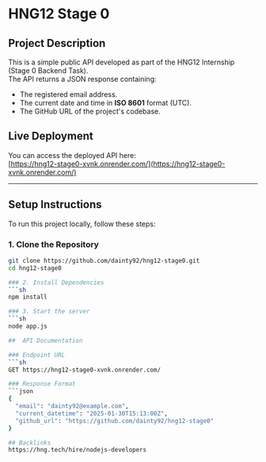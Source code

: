 # HNG12 Stage 0

## Project Description
This is a simple public API developed as part of the HNG12 Internship (Stage 0 Backend Task).  
The API returns a JSON response containing:  
- The registered email address.  
- The current date and time in **ISO 8601** format (UTC).  
- The GitHub URL of the project's codebase.  

##  Live Deployment  
You can access the deployed API here:  
[https://hng12-stage0-xvnk.onrender.com/](https://hng12-stage0-xvnk.onrender.com/)  

---

##  Setup Instructions  
To run this project locally, follow these steps:

### 1️. Clone the Repository  
```sh
git clone https://github.com/dainty92/hng12-stage0.git
cd hng12-stage0

### 2. Install Dependencies
```sh
npm install

### 3. Start the server
```sh
node app.js

##  API Documentation

### Endpoint URL
```sh
GET https://hng12-stage0-xvnk.onrender.com/

### Response Format
```json
{
  "email": "dainty92@example.com",
  "current_datetime": "2025-01-30T15:13:00Z",
  "github_url": "https://github.com/dainty92/hng12-stage0"
}

## Backlinks
https://hng.tech/hire/nodejs-developers